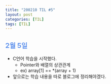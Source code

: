 ```yaml
---
title: "200210 TIL #5"
layout: post
categories: [TIL]
tags: [TIL]
---
```


## <span style="color: cornflowerblue;"> 2월 5일 </span>

- C언어 학습을 시작했다.
  - Pointer와 배열의 상관관계
  - ex) array[1] == \*(array + 1)
- 앞으로는 학습 내용을 따로 블로그에 정리해야겠다.
